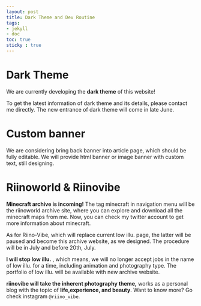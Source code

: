 ```yaml
---
layout: post
title: Dark Theme and Dev Routine
tags: 
- jekyll 
- doc
toc: true
sticky : true
---
```


# Dark Theme 

We are currently developing the **dark theme** of this website!

To get the latest information of dark theme and its details, please contact me directly. The new entrance of dark theme will come in late June.

# Custom banner

We are considering bring back banner into article page, which should be fully editable. We will provide html banner or image banner with custom text, still designing.


# Riinoworld & Riinovibe 

**Minecraft archive is incoming!** The tag minecraft in navigation menu will be the riinoworld archive site, where you can explore and download all the minecraft maps from me.
Now, you can check my twitter account to get more information about minecraft.

As for Riino-Vibe, which will replace current low illu. page, the latter will be paused and become this archive website, as we designed. The procedure will be in July and before 20th, July.

**I will stop low illu.** , which means, we will no longer accept jobs in the name of low illu. for a time, including animation and photography type. The portfolio of low illu. will be available with new archive website.

**riinovibe will take the inherent photography theme,** works as a personal blog with the topic of **life,experience, and beauty**. Want to know more? Go check instagram `@riino_vibe`.

